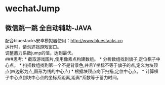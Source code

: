 # wechatJump
微信跳一跳 全自动辅助-JAVA
--
配合bluestacks安卓模拟器使用：http://www.bluestacks.cn<br>
运行时，请勿遮挡游戏窗口。<br>
调整蓄力系数jump的值，达到最优。<br>
###思考:
    * 截取游戏图片,使用像素点构建数组。
    * 分析数组找到旗子,定位棋子中心点。
    * 扫描数组找到第一个不是背景色,并且Y坐标不等于旗子的点,定义为块顶点(四边形为点,圆形为线的中心点)
    * 根据块顶点向下扫描,定位中心点。
    * 计算棋子中心点到块中心点的坐标系距离,距离*系数等于蓄力时间。
